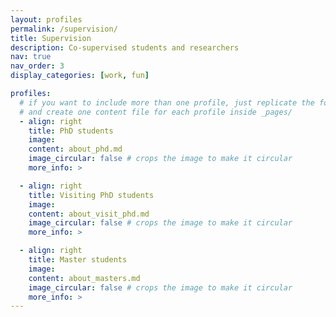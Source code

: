 ```yaml
---
layout: profiles
permalink: /supervision/
title: Supervision
description: Co-supervised students and researchers
nav: true
nav_order: 3
display_categories: [work, fun]

profiles:
  # if you want to include more than one profile, just replicate the following block
  # and create one content file for each profile inside _pages/
  - align: right
    title: PhD students
    image: 
    content: about_phd.md
    image_circular: false # crops the image to make it circular
    more_info: >

  - align: right
    title: Visiting PhD students
    image: 
    content: about_visit_phd.md
    image_circular: false # crops the image to make it circular
    more_info: >

  - align: right
    title: Master students
    image: 
    content: about_masters.md
    image_circular: false # crops the image to make it circular
    more_info: >
---
```

